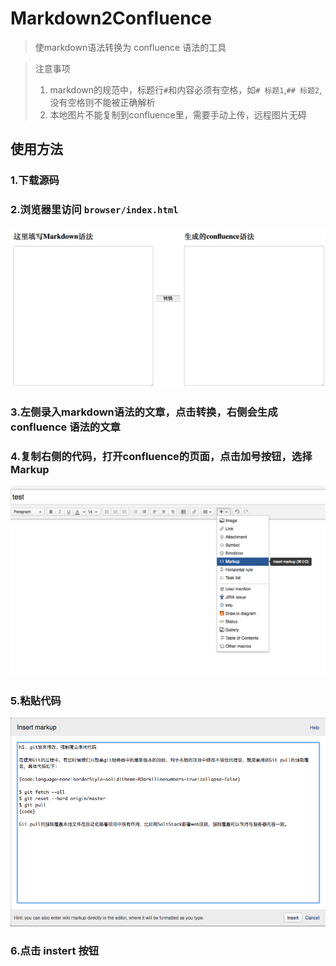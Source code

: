 # Markdown2Confluence

> 使markdown语法转换为 confluence 语法的工具

> 注意事项
> 1. markdown的规范中，标题行`#`和内容必须有空格，如`# 标题1`,`## 标题2`,没有空格则不能被正确解析
> 2. 本地图片不能复制到confluence里，需要手动上传，远程图片无碍

## 使用方法

### 1.下载源码

### 2.浏览器里访问 `browser/index.html`
![](pic/1.png)

### 3.左侧录入markdown语法的文章，点击转换，右侧会生成confluence 语法的文章

### 4.复制右侧的代码，打开confluence的页面，点击加号按钮，选择Markup
![](pic/2.png)

### 5.粘贴代码
![](pic/3.png)

### 6.点击 instert 按钮
